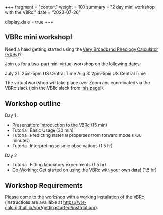 +++
fragment = "content"
weight = 100
summary = "2 day mini workshop with the VBRc."
date = "2023-07-26"

display_date = true
+++

## VBRc mini workshop! 

Need a hand getting started using the [Very Broadband Rheology Calculator (VBRc)](https://vbr-calc.github.io/vbr/)?

Join us for a two-part mini virtual workshop on the following dates: 

July 31: 2pm-5pm US Central Time
Aug 3: 2pm-5pm US Central Time

The virtual workshop will take place over Zoom and coordinated via the VBRc slack (join the VBRc slack from 
[this page](https://vbr-calc.github.io/vbr/contrib/contributing/)!).

## Workshop outline

Day 1 : 

* Presentation: Introduction to the VBRc (15 min)
* Tutorial: Basic Usage (30 min)
* Tutorial: Predicting material properties from forward models (30 minutes) 
* Tutorial: Interpreting seismic observations (1.5 hr)

Day 2
* Tutorial: Fitting laboratory experiments (1.5 hr)
* Co-Working: Get started on using the VBRc with your own data! (1.5 hr) 

## Workshop Requirements

Please come to the workshop with a working installation of the VBRc (instructions
are available at https://vbr-calc.github.io/vbr/gettingstarted/installation/).